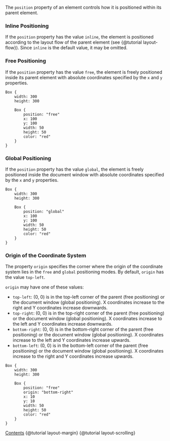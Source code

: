The `position` property of an element controls how it is positioned within its
parent element.

### Inline Positioning

If the `position` property has the value `inline`, the element is positioned
according to the layout flow of the parent element (see {@tutorial layout-flow}).
Since `inline` is the default value, it may be omitted.

### Free Positioning

If the `position` property has the value `free`, the element is freely positioned
inside its parent element with absolute coordinates specified by the `x` and
`y` properties.

```
Box {
    width: 300
    height: 300

    Box {
        position: "free"
        x: 100
        y: 100
        width: 50
        height: 50
        color: "red"
    }
}
```

### Global Positioning

If the `position` property has the value `global`, the element is freely positioned
inside the document window with absolute coordinates specified by the `x` and
`y` properties.

```
Box {
    width: 300
    height: 300

    Box {
        position: "global"
        x: 100
        y: 100
        width: 50
        height: 50
        color: "red"
    }
}
```

### Origin of the Coordinate System

The property `origin` specifies the corner where the origin of the coordinate
system lies in the `free` and `global` positioning modes. By default, `origin` has
the value `top-left`.

`origin` may have one of these values:
* `top-left`: (0, 0) is in the top-left corner of the parent (free positioning)
  or the document window (global positioning).
  X coordinates increase to the right and Y coordinates increase downwards.
* `top-right`: (0, 0) is in the top-right corner of the parent (free positioning)
  or the document window (global positioning).
  X coordinates increase to the left and Y coordinates increase downwards.
* `bottom-right`: (0, 0) is in the bottom-right corner of the parent (free positioning)
  or the document window (global positioning).
  X coordinates increase to the left and Y coordinates increase upwards.
* `bottom-left`: (0, 0) is in the bottom-left corner of the parent (free positioning)
  or the document window (global positioning).
  X coordinates increase to the right and Y coordinates increase upwards.

```
Box {
    width: 300
    height: 300

    Box {
        position: "free"
        origin: "bottom-right"
        x: 10
        y: 10
        width: 50
        height: 50
        color: "red"
    }
}
```

<div class="navstrip">
<span class="go-home"><a href="index.html">Contents</a></span>
<span class="go-previous">{@tutorial layout-margin}</span>
<span class="go-next">{@tutorial layout-scrolling}</span>
</div>
